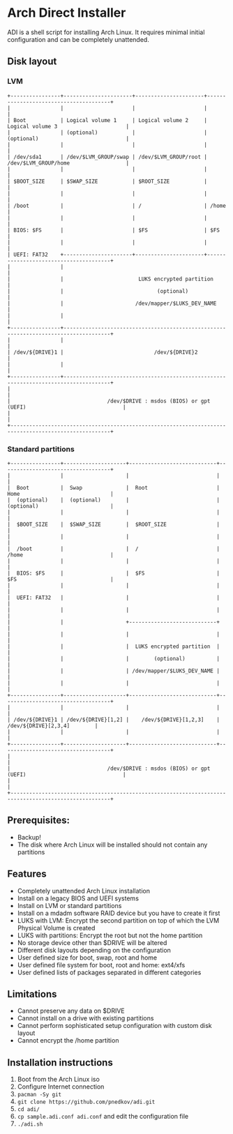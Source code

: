 # Arch Direct Installer

ADI is a shell script for installing Arch Linux. It requires minimal initial configuration and can be completely unattended.


## Disk layout

### LVM
```
+----------------+----------------------+----------------------+---------------------------------------+
|                |                      |                      |                                       |
| Boot           | Logical volume 1     | Logical volume 2     | Logical volume 3                      |
|                | (optional)           |                      | (optional)                            |
|                |                      |                      |                                       |
| /dev/sda1      | /dev/$LVM_GROUP/swap | /dev/$LVM_GROUP/root | /dev/$LVM_GROUP/home                  |
|                |                      |                      |                                       |
| $BOOT_SIZE     | $SWAP_SIZE           | $ROOT_SIZE           |                                       |
|                |                      |                      |                                       |
| /boot          |                      | /                    | /home                                 |
|                |                      |                      |                                       |
| BIOS: $FS      |                      | $FS                  | $FS                                   |
|                |                      |                      |                                       |
| UEFI: FAT32    +----------------------+----------------------+---------------------------------------+
|                |                                                                                     |
|                |                        LUKS encrypted partition                                     |
|                |                              (optional)                                             |
|                |                       /dev/mapper/$LUKS_DEV_NAME                                    |
|                |                                                                                     |
+----------------+-------------------------------------------------------------------------------------+
|                |                                                                                     |
| /dev/${DRIVE}1 |                             /dev/${DRIVE}2                                          |
|                |                                                                                     |
+----------------+-------------------------------------------------------------------------------------+
|                                                                                                      |
|                               /dev/$DRIVE : msdos (BIOS) or gpt (UEFI)                               |
|                                                                                                      |
+------------------------------------------------------------------------------------------------------+
```

### Standard partitions
```
+----------------+--------------------+----------------------------+-----------------------------------+
|                |                    |                            |                                   |
|  Boot          |  Swap              |  Root                      |  Home                             |
|  (optional)    |  (optional)        |                            |  (optional)                       |
|                |                    |                            |                                   |
|  $BOOT_SIZE    |  $SWAP_SIZE        |  $ROOT_SIZE                |                                   |
|                |                    |                            |                                   |
|  /boot         |                    |  /                         |  /home                            |
|                |                    |                            |                                   |
|  BIOS: $FS     |                    |  $FS                       |  $FS                              |
|                |                    |                            |                                   |
|  UEFI: FAT32   |                    |                            |                                   |
|                |                    |                            |                                   |
|                |                    +----------------------------+                                   |
|                |                    |                            |                                   |
|                |                    |  LUKS encrypted partition  |                                   |
|                |                    |        (optional)          |                                   |
|                |                    | /dev/mapper/$LUKS_DEV_NAME |                                   |
|                |                    |                            |                                   |
+----------------+--------------------+----------------------------+-----------------------------------+
|                |                    |                            |                                   |
| /dev/${DRIVE}1 | /dev/${DRIVE}[1,2] |    /dev/${DRIVE}[1,2,3]    |       /dev/${DRIVE}[2,3,4]        |
|                |                    |                            |                                   |
+----------------+--------------------+----------------------------+-----------------------------------+
|                                                                                                      |
|                               /dev/$DRIVE : msdos (BIOS) or gpt (UEFI)                               |
|                                                                                                      |
+------------------------------------------------------------------------------------------------------+
```

## Prerequisites:
 * Backup!
 * The disk where Arch Linux will be installed should not contain any partitions

## Features
 * Completely unattended Arch Linux installation
 * Install on a legacy BIOS and UEFI systems
 * Install on LVM or standard partitions
 * Install on a mdadm software RAID device but you have to create it first
 * LUKS with LVM: Encrypt the second partition on top of which the LVM Physical Volume is created
 * LUKS with partitions: Encrypt the root but not the home partition
 * No storage device other than $DRIVE will be altered
 * Different disk layouts depending on the configuration
 * User defined size for boot, swap, root and home
 * User defined file system for boot, root and home: ext4/xfs
 * User defined lists of packages separated in different categories

## Limitations
 * Cannot preserve any data on $DRIVE
 * Cannot install on a drive with existing partitions
 * Cannot perform sophisticated setup configuration with custom disk layout
 * Cannot encrypt the /home partition

## Installation instructions
1. Boot from the Arch Linux iso
2. Configure Internet connection
3. ```pacman -Sy git```
4. ```git clone https://github.com/pnedkov/adi.git```
5. ```cd adi/```
6. ```cp sample.adi.conf adi.conf``` and edit the configuration file
7. ```./adi.sh```
